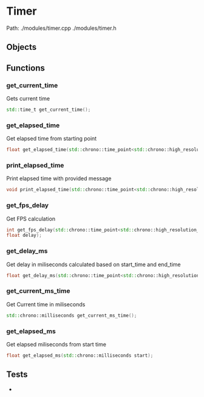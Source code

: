 # Timer
Path: ./modules/timer.cpp   ./modules/timer.h


## Objects


## Functions
### get_current_time
Gets current time
```c++
std::time_t get_current_time();
```

### get_elapsed_time
Get elapsed time from starting point
```c++
float get_elapsed_time(std::chrono::time_point<std::chrono::high_resolution_clock> start_time);
```

### print_elapsed_time
Print elapsed time with provided message
```c++
void print_elapsed_time(std::chrono::time_point<std::chrono::high_resolution_clock> start_time,std::string message);
```

### get_fps_delay
Get FPS calculation
```c++
int get_fps_delay(std::chrono::time_point<std::chrono::high_resolution_clock> start_time,std::chrono::time_point<std::chrono::high_resolution_clock> end_time,
float delay);
```

### get_delay_ms
Get delay in miliseconds calculated based on start_time and end_time
```c++
float get_delay_ms(std::chrono::time_point<std::chrono::high_resolution_clock> start_time,std::chrono::time_point<std::chrono::high_resolution_clock> end_time);
```

### get_current_ms_time
Get Current time in miliseconds
```c++
std::chrono::milliseconds get_current_ms_time();
```

### get_elapsed_ms
Get elapsed miliseconds from start time
```c++
float get_elapsed_ms(std::chrono::milliseconds start);
```


## Tests
- 
